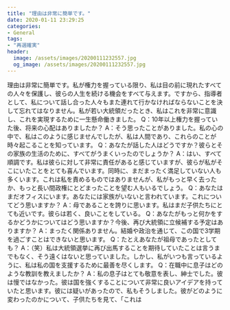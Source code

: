 ```yaml
---
title: "理由は非常に簡単です。"
date: 2020-01-11 23:29:25
categories:
- General
tags:
- "再選確実"
header:
  image: /assets/images/20200111232557.jpg
  og_image: /assets/images/20200111232557.jpg
---
```


理由は非常に簡単です。私が権力を握っている限り、私は目の前に現れたすべての人々を保護し、彼らの人生を続ける機会をすべて与えます。ですから、指導者として、私について話し合った人々もまた連れて行かなければならないことを決して忘れてはなりません。私が若い大統領だったとき、私はこれを非常に意識し、これを実現するために一生懸命働きました。 Q：10年以上権力を握っていた後、将来の心配はありましたか？ A：そう思ったことがありました。私の心の中で、私はこのように感じませんでしたが、私は人間であり、これらのことが時々起こることを知っています。 Q：あなたが話した人はどうですか？彼らとその家族の生活のために、すべてがうまくいったのでしょうか？ A：はい、すべて順調です。私は彼らに対して非常に責任があると感じていますが、彼らが私がそこにいたことをとても喜んでいます。同時に、まだまったく満足していない人も多くいます。これは私を責めるものではありませんが、私がもっと早く去ったか、もっと長い間政権にとどまったことを望む人もいるでしょう。 Q：あなたはまだオフィスにいます。あなたには家族がいないと言われています。これについてどう思いますか？ A：母であることを誇りに思います。私はまだ子供たちにとても近いです。彼らは若く、良いことをしている。 Q：あなたがもっと何かをするかどうかについてはどう思いますか？今後、再び大統領に立候補する予定はありますか？ A：まったく関係ありません。結婚や政治を通じて、この国で3学期を過ごすことはできないと思います。 Q：たとえあなたが祖母であったとしても？ A：（笑）私は大統領選挙に再び出馬することを期待していたことは言うまでもなく、そう遠くはないと思っていました。しかし、私がいつも言っているように、私は私の国を支援するために最善を尽くします。 Q：在職中に息子はどのような教訓を教えましたか？ A：私の息子はとても敬意を表し、紳士でした。彼は慢ではなかった。彼は国を強くすることについて非常に良いアイデアを持っていたと思います。彼には疑いがあったので、私もそうしました。彼がどのように変わったのかについて、子供たちを見て、「これは
